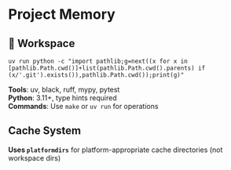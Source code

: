 # Project Memory

## 🧠 Workspace 
`uv run python -c "import pathlib;g=next((x for x in [pathlib.Path.cwd()]+list(pathlib.Path.cwd().parents) if (x/'.git').exists()),pathlib.Path.cwd());print(g)"`

**Tools**: uv, black, ruff, mypy, pytest  
**Python**: 3.11+, type hints required  
**Commands**: Use `make` or `uv run` for operations

## Cache System
**Uses `platformdirs`** for platform-appropriate cache directories (not workspace dirs)